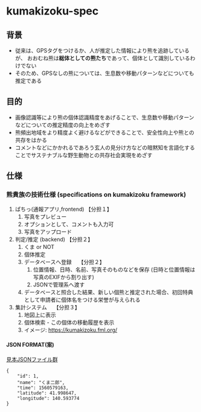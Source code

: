 <!-- coding:utf-8 -->

# kumakizoku-spec

## 背景

- 従来は、GPSタグをつけるか、人が推定した情報により熊を追跡しているが、
  おおむね熊は**総体としての熊たち**であって、個体として識別しているわけでない
- そのため、GPSなしの熊については、生息数や移動パターンなどについても推定である

## 目的

- 画像認識等により熊の個体認識精度をあげることで、生息数や移動パターンなどについての推定精度の向上をめざす
- 熊頻出地域をより精度よく避けるなどができることで、安全性向上や熊との共存をはかる
- コメントなどにかかれるであろう玄人の見分け方などの暗黙知を言語化することでサステナブルな野生動物との共存社会実現をめざす

## 仕様

### 熊貴族の技術仕様 (specifications on kumakizoku framework)

1. ぱちっ(通報アプリ,frontend) 【分担１】
    1. 写真をプレビュー
    1. オプションとして、コメントも入力可
    1. 写真をアップロード
1. 判定/推定 (backend)         【分担２】
    1. くま or NOT
    1. 個体推定　　　　　　
    1. データベースへ登録　    【分担２】
       1. 位置情報、日時、名前、写真そのものなどを保存 (日時と位置情報は写真のEXIFから割り出す)
       1. JSONで管理系へ渡す
    1. データベースと照合した結果、新しい個熊と推定された場合、初回特典として申請者に個体名をつける栄誉が与えられる
1. 集計システム　              【分担３】
    1. 地図上に表示
    1. 個体検索 - この個体の移動履歴を表示
    1. イメージ: https://kumakizoku.fml.org/


#### JSON FORMAT(案)

[見本JSONファイル群](examples/personal.json/)

```
{
    "id": 1,
    "name": "くま二郎",
    "time": 1560579163,
    "latitude": 41.998647,
    "longitude": 140.593774
}

```
